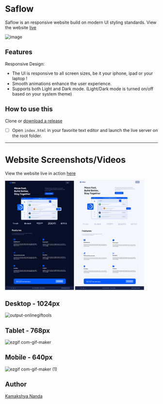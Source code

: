 # Saflow
Saflow is an responsive website build on modern UI styling standards. View the website [live](https://ihasfishandchips.github.io/)

![image](https://user-images.githubusercontent.com/91257779/189165457-0d43c3af-6318-4719-81a2-755a8331946e.png)


## Features

Responsive Design:

 - The UI is responsive to all screen sizes, be it your iphone, ipad or your laptop !
 - Smooth animations enhance the user experience.
 - Supports both Light and Dark mode. (Light/Dark mode is turned on/off based on your system theme)

## How to use this

Clone or [download a release](https://github.com/IHasFishAndChips/Saflow/)


 - [ ] Open `index.html` in your favorite text editor and launch the live server on the root folder.


---

# Website Screenshots/Videos

View the website live in action [here](https://ihasfishandchips.github.io/)

<img src="assets/images/Dark.png" alt="Dark Mode Image" width=45%>   <img src = "assets/images/Light.png" alt="Light Mode Image" width=45%>

## Desktop - 1024px
![output-onlinegiftools](https://user-images.githubusercontent.com/91257779/189289547-0c328b6b-8a57-4ab7-8913-245498183b25.gif)

## Tablet - 768px
![ezgif com-gif-maker](https://user-images.githubusercontent.com/91257779/189289506-672148cc-6199-4775-a1ef-53b0f8ade135.gif)

## Mobile - 640px
![ezgif com-gif-maker (1)](https://user-images.githubusercontent.com/91257779/189289389-d6dfbbc1-c4be-43fb-95ae-2aa75052dc98.gif)

## Author

[Kamakshya Nanda](https://github.com/IHasFishAndChips/) 

